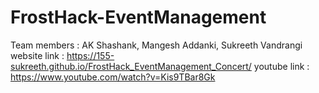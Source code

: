 # FrostHack-EventManagement
Team members : AK Shashank, Mangesh Addanki, Sukreeth Vandrangi
website link : https://155-sukreeth.github.io/FrostHack_EventManagement_Concert/
youtube link : https://www.youtube.com/watch?v=Kis9TBar8Gk

